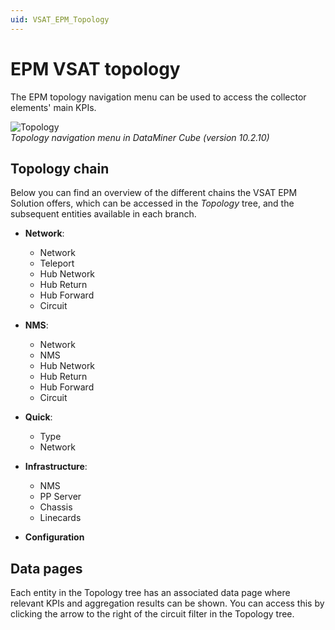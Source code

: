 ```yaml
---
uid: VSAT_EPM_Topology
---
```


# EPM VSAT topology

The EPM topology navigation menu can be used to access the collector elements' main KPIs.

![Topology](~/dataminer/images/VSAT_EPM_Topology.png)<br>
*Topology navigation menu in DataMiner Cube (version 10.2.10)*

## Topology chain

Below you can find an overview of the different chains the VSAT EPM Solution offers, which can be accessed in the *Topology* tree, and the subsequent entities available in each branch.

- **Network**:
  - Network
  - Teleport
  - Hub Network
  - Hub Return
  - Hub Forward
  - Circuit

- **NMS**:
  - Network
  - NMS
  - Hub Network
  - Hub Return
  - Hub Forward
  - Circuit

- **Quick**:
  - Type
  - Network

- **Infrastructure**:
  - NMS
  - PP Server
  - Chassis
  - Linecards

- **Configuration**

## Data pages

Each entity in the Topology tree has an associated data page where relevant KPIs and aggregation results can be shown. You can access this by clicking the arrow to the right of the circuit filter in the Topology tree.
